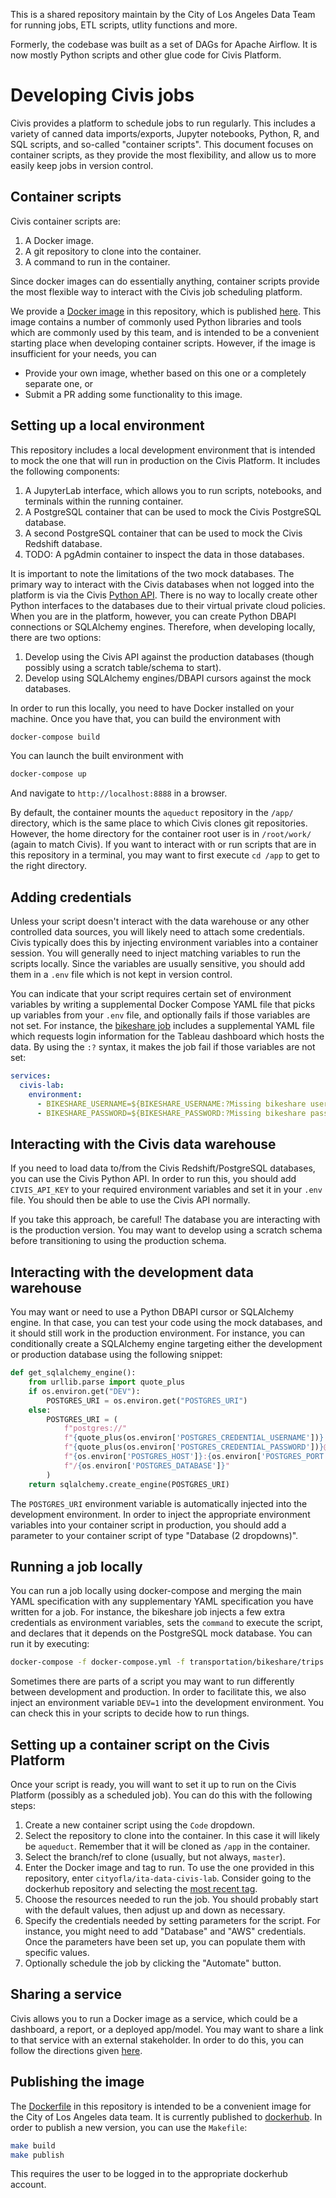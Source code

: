 This is a shared repository maintain by the City of Los Angeles Data Team for running jobs,
ETL scripts, utlity functions and more.

Formerly, the codebase was built as a set of DAGs for Apache Airflow. It is now mostly Python scripts
and other glue code for Civis Platform.


# Developing Civis jobs

Civis provides a platform to schedule jobs to run regularly.
This includes a variety of canned data imports/exports,
Jupyter notebooks, Python, R, and SQL scripts, and so-called "container scripts".
This document focuses on container scripts, as they provide the most flexibility,
and allow us to more easily keep jobs in version control.

## Container scripts

Civis container scripts are:
1. A Docker image.
1. A git repository to clone into the container.
1. A command to run in the container.

Since docker images can do essentially anything, container scripts provide
the most flexible way to interact with the Civis job scheduling platform.

We provide a [Docker image](./Dockerfile) in this repository,
which is published [here](https://hub.docker.com/r/cityofla/ita-data-civis-lab).
This image contains a number of commonly used Python libraries and tools
which are commonly used by this team, and is intended to be a convenient
starting place when developing container scripts.
However, if the image is insufficient for your needs, you can
* Provide your own image, whether based on this one or a completely separate one, or
* Submit a PR adding some functionality to this image.

## Setting up a local environment

This repository includes a local development environment that is intended to mock
the one that will run in production on the Civis Platform.
It includes the following components:
1. A JupyterLab interface, which allows you to run scripts, notebooks, and terminals within the running container.
1. A PostgreSQL container that can be used to mock the Civis PostgreSQL database.
1. A second PostgreSQL container that can be used to mock the Civis Redshift database.
1. TODO: A pgAdmin container to inspect the data in those databases.

It is important to note the limitations of the two mock databases.
The primary way to interact with the Civis databases when not logged into the platform
is via the Civis [Python API](https://civis-python.readthedocs.io/en/stable).
There is no way to locally create other Python interfaces to the databases due to
their virtual private cloud policies. When you are in the platform, however,
you can create Python DBAPI connections or SQLAlchemy engines.
Therefore, when developing locally, there are two options:

1. Develop using the Civis API against the production databases (though possibly using a scratch table/schema to start).
1. Develop using SQLAlchemy engines/DBAPI cursors against the mock databases.

In order to run this locally, you need to have Docker installed on your machine.
Once you have that, you can build the environment with
```bash
docker-compose build
```

You can launch the built environment with
```bash
docker-compose up
```
And navigate to `http://localhost:8888` in a browser.

By default, the container mounts the `aqueduct` repository in the `/app/` directory,
which is the same place to which Civis clones git repositories.
However, the home directory for the container root user is in `/root/work/` (again to match Civis).
If you want to interact with or run scripts that are in this repository in a terminal,
you may want to first execute `cd /app` to get to the right directory.

## Adding credentials

Unless your script doesn't interact with the data warehouse or any other controlled
data sources, you will likely need to attach some credentials.
Civis typically does this by injecting environment variables into a container session.
You will generally need to inject matching variables to run the scripts locally.
Since the variables are usually sensitive, you should add them in a `.env` file
which is not kept in version control.

You can indicate that your script requires certain set of environment variables
by writing a supplemental Docker Compose YAML file that picks up variables from your `.env` file,
and optionally fails if those variables are not set.
For instance, the [bikeshare job](./transportation/bikeshare/trips.yml) includes a supplemental
YAML file which requests login information for the Tableau dashboard which hosts the data.
By using the `:?` syntax, it makes the job fail if those variables are not set:
```yaml
services:
  civis-lab:
    environment:
      - BIKESHARE_USERNAME=${BIKESHARE_USERNAME:?Missing bikeshare username}
      - BIKESHARE_PASSWORD=${BIKESHARE_PASSWORD:?Missing bikeshare password}
```

## Interacting with the Civis data warehouse

If you need to load data to/from the Civis Redshift/PostgreSQL databases,
you can use the Civis Python API. In order to run this, you should
add `CIVIS_API_KEY` to your required environment variables
and set it in your `.env` file.
You should then be able to use the Civis API normally.

If you take this approach, be careful! The database you are interacting
with is the production version. You may want to develop using a scratch schema
before transitioning to using the production schema.

## Interacting with the development data warehouse

You may want or need to use a Python DBAPI cursor or SQLAlchemy engine.
In that case, you can test your code using the mock databases,
and it should still work in the production environment.
For instance, you can conditionally create a SQLAlchemy engine targeting
either the development or production database using the following snippet:

```python
def get_sqlalchemy_engine():
    from urllib.parse import quote_plus
    if os.environ.get("DEV"):
        POSTGRES_URI = os.environ.get("POSTGRES_URI")
    else:
        POSTGRES_URI = (
            f"postgres://"
            f"{quote_plus(os.environ['POSTGRES_CREDENTIAL_USERNAME'])}:"
            f"{quote_plus(os.environ['POSTGRES_CREDENTIAL_PASSWORD'])}@"
            f"{os.environ['POSTGRES_HOST']}:{os.environ['POSTGRES_PORT']}"
            f"/{os.environ['POSTGRES_DATABASE']}"
        )
    return sqlalchemy.create_engine(POSTGRES_URI)
```
The `POSTGRES_URI` environment variable is automatically injected into the development environment.
In order to inject the appropriate environment variables into your container script in production,
you should add a parameter to your container script of type "Database (2 dropdowns)".

## Running a job locally

You can run a job locally using docker-compose and merging the main YAML specification
with any supplementary YAML specification you have written for a job.
For instance, the bikeshare job injects a few extra credentials as environment variables,
sets the `command` to execute the script,
and declares that it depends on the PostgreSQL mock database.
You can run it by executing:
```bash
docker-compose -f docker-compose.yml -f transportation/bikeshare/trips.yml run civis-lab
```

Sometimes there are parts of a script you may want to run differently between development and production.
In order to facilitate this, we also inject an environment variable `DEV=1` into the development environment.
You can check this in your scripts to decide how to run things.

## Setting up a container script on the Civis Platform

Once your script is ready, you will want to set it up to run on the Civis Platform
(possibly as a scheduled job).
You can do this with the following steps:
1. Create a new container script using the `Code` dropdown.
1. Select the repository to clone into the container. In this case it will likely be `aqueduct`. Remember that it will be cloned as `/app` in the container.
1. Select the branch/ref to clone (usually, but not always, `master`).
1. Enter the Docker image and tag to run. To use the one provided in this repository, enter `cityofla/ita-data-civis-lab`. Consider going to the dockerhub repository and selecting the [most recent tag](https://hub.docker.com/r/cityofla/ita-data-civis-lab/tags).
1. Choose the resources needed to run the job. You should probably start with the default values, then adjust up and down as necessary.
1. Specify the credentials needed by setting parameters for the script. For instance, you might need to add "Database" and "AWS" credentials. Once the parameters have been set up, you can populate them with specific values.
1. Optionally schedule the job by clicking the "Automate" button.

## Sharing a service

Civis allows you to run a Docker image as a service, which could be a dashboard,
a report, or a deployed app/model. You may want to share a link to that service
with an external stakeholder. In order to do this, you can follow the directions
given [here](./civis-aqueduct-utils/README.md).

## Publishing the image

The [Dockerfile](./Dockerfile) in this repository is intended to be a convenient
image for the City of Los Angeles data team.
It is currently published to [dockerhub](https://hub.docker.com/r/cityofla/ita-data-civis-lab).
In order to publish a new version, you can use the `Makefile`:
```bash
make build
make publish
```
This requires the user to be logged in to the appropriate dockerhub account.
